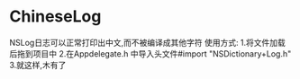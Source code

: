 # ChineseLog
NSLog日志可以正常打印出中文,而不被编译成其他字符
使用方式:
1.将文件加载后拖到项目中
2.在Appdelegate.h 中导入头文件#import "NSDictionary+Log.h"
3.就这样,木有了
